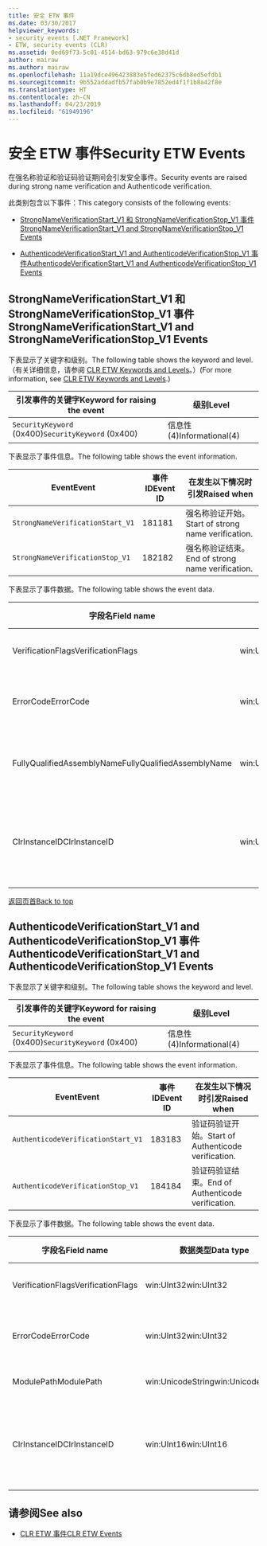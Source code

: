 ```yaml
---
title: 安全 ETW 事件
ms.date: 03/30/2017
helpviewer_keywords:
- security events [.NET Framework]
- ETW, security events (CLR)
ms.assetid: 0ed69f73-5c01-4514-bd63-979c6e38d41d
author: mairaw
ms.author: mairaw
ms.openlocfilehash: 11a19dce496423883e5fed62375c6db8ed5efdb1
ms.sourcegitcommit: 9b552addadfb57fab0b9e7852ed4f1f1b8a42f8e
ms.translationtype: HT
ms.contentlocale: zh-CN
ms.lasthandoff: 04/23/2019
ms.locfileid: "61949196"
---
```

# <a name="security-etw-events"></a><span data-ttu-id="cec5d-102">安全 ETW 事件</span><span class="sxs-lookup"><span data-stu-id="cec5d-102">Security ETW Events</span></span>
<a name="top"></a> <span data-ttu-id="cec5d-103">在强名称验证和验证码验证期间会引发安全事件。</span><span class="sxs-lookup"><span data-stu-id="cec5d-103">Security events are raised during strong name verification and Authenticode verification.</span></span>  
  
 <span data-ttu-id="cec5d-104">此类别包含以下事件：</span><span class="sxs-lookup"><span data-stu-id="cec5d-104">This category consists of the following events:</span></span>  
  
- [<span data-ttu-id="cec5d-105">StrongNameVerificationStart_V1 和 StrongNameVerificationStop_V1 事件</span><span class="sxs-lookup"><span data-stu-id="cec5d-105">StrongNameVerificationStart_V1 and StrongNameVerificationStop_V1 Events</span></span>](#strongnameverificationstart_v1_and_strongnameverificationstop_v1_events)  
  
- [<span data-ttu-id="cec5d-106">AuthenticodeVerificationStart_V1 and AuthenticodeVerificationStop_V1 事件</span><span class="sxs-lookup"><span data-stu-id="cec5d-106">AuthenticodeVerificationStart_V1 and AuthenticodeVerificationStop_V1 Events</span></span>](#authenticodeverificationstart_v1_and_authenticodeverificationstop_v1_events)  
  
<a name="strongnameverificationstart_v1_and_strongnameverificationstop_v1_events"></a>   
## <a name="strongnameverificationstartv1-and-strongnameverificationstopv1-events"></a><span data-ttu-id="cec5d-107">StrongNameVerificationStart_V1 和 StrongNameVerificationStop_V1 事件</span><span class="sxs-lookup"><span data-stu-id="cec5d-107">StrongNameVerificationStart_V1 and StrongNameVerificationStop_V1 Events</span></span>  
 <span data-ttu-id="cec5d-108">下表显示了关键字和级别。</span><span class="sxs-lookup"><span data-stu-id="cec5d-108">The following table shows the keyword and level.</span></span> <span data-ttu-id="cec5d-109">（有关详细信息，请参阅 [CLR ETW Keywords and Levels](../../../docs/framework/performance/clr-etw-keywords-and-levels.md)。）</span><span class="sxs-lookup"><span data-stu-id="cec5d-109">(For more information, see [CLR ETW Keywords and Levels](../../../docs/framework/performance/clr-etw-keywords-and-levels.md).)</span></span>  
  
|<span data-ttu-id="cec5d-110">引发事件的关键字</span><span class="sxs-lookup"><span data-stu-id="cec5d-110">Keyword for raising the event</span></span>|<span data-ttu-id="cec5d-111">级别</span><span class="sxs-lookup"><span data-stu-id="cec5d-111">Level</span></span>|  
|-----------------------------------|-----------|  
|<span data-ttu-id="cec5d-112">`SecurityKeyword` (0x400)</span><span class="sxs-lookup"><span data-stu-id="cec5d-112">`SecurityKeyword` (0x400)</span></span>|<span data-ttu-id="cec5d-113">信息性 (4)</span><span class="sxs-lookup"><span data-stu-id="cec5d-113">Informational(4)</span></span>|  
  
 <span data-ttu-id="cec5d-114">下表显示了事件信息。</span><span class="sxs-lookup"><span data-stu-id="cec5d-114">The following table shows the event information.</span></span>  
  
|<span data-ttu-id="cec5d-115">Event</span><span class="sxs-lookup"><span data-stu-id="cec5d-115">Event</span></span>|<span data-ttu-id="cec5d-116">事件 ID</span><span class="sxs-lookup"><span data-stu-id="cec5d-116">Event ID</span></span>|<span data-ttu-id="cec5d-117">在发生以下情况时引发</span><span class="sxs-lookup"><span data-stu-id="cec5d-117">Raised when</span></span>|  
|-----------|--------------|-----------------|  
|`StrongNameVerificationStart_V1`|<span data-ttu-id="cec5d-118">181</span><span class="sxs-lookup"><span data-stu-id="cec5d-118">181</span></span>|<span data-ttu-id="cec5d-119">强名称验证开始。</span><span class="sxs-lookup"><span data-stu-id="cec5d-119">Start of strong name verification.</span></span>|  
|`StrongNameVerificationStop_V1`|<span data-ttu-id="cec5d-120">182</span><span class="sxs-lookup"><span data-stu-id="cec5d-120">182</span></span>|<span data-ttu-id="cec5d-121">强名称验证结束。</span><span class="sxs-lookup"><span data-stu-id="cec5d-121">End of strong name verification.</span></span>|  
  
 <span data-ttu-id="cec5d-122">下表显示了事件数据。</span><span class="sxs-lookup"><span data-stu-id="cec5d-122">The following table shows the event data.</span></span>  
  
|<span data-ttu-id="cec5d-123">字段名</span><span class="sxs-lookup"><span data-stu-id="cec5d-123">Field name</span></span>|<span data-ttu-id="cec5d-124">数据类型</span><span class="sxs-lookup"><span data-stu-id="cec5d-124">Data type</span></span>|<span data-ttu-id="cec5d-125">描述</span><span class="sxs-lookup"><span data-stu-id="cec5d-125">Description</span></span>|  
|----------------|---------------|-----------------|  
|<span data-ttu-id="cec5d-126">VerificationFlags</span><span class="sxs-lookup"><span data-stu-id="cec5d-126">VerificationFlags</span></span>|<span data-ttu-id="cec5d-127">win:UInt32</span><span class="sxs-lookup"><span data-stu-id="cec5d-127">win:UInt32</span></span>|<span data-ttu-id="cec5d-128">验证标志。</span><span class="sxs-lookup"><span data-stu-id="cec5d-128">The verification flags.</span></span>|  
|<span data-ttu-id="cec5d-129">ErrorCode</span><span class="sxs-lookup"><span data-stu-id="cec5d-129">ErrorCode</span></span>|<span data-ttu-id="cec5d-130">win:UInt32</span><span class="sxs-lookup"><span data-stu-id="cec5d-130">win:UInt32</span></span>|<span data-ttu-id="cec5d-131">HResult 错误代码。</span><span class="sxs-lookup"><span data-stu-id="cec5d-131">The HResult error code.</span></span>|  
|<span data-ttu-id="cec5d-132">FullyQualifiedAssemblyName</span><span class="sxs-lookup"><span data-stu-id="cec5d-132">FullyQualifiedAssemblyName</span></span>|<span data-ttu-id="cec5d-133">win:UnicodeString</span><span class="sxs-lookup"><span data-stu-id="cec5d-133">win:UnicodeString</span></span>|<span data-ttu-id="cec5d-134">完全限定程序集名称。</span><span class="sxs-lookup"><span data-stu-id="cec5d-134">The fully qualified assembly name.</span></span>|  
|<span data-ttu-id="cec5d-135">ClrInstanceID</span><span class="sxs-lookup"><span data-stu-id="cec5d-135">ClrInstanceID</span></span>|<span data-ttu-id="cec5d-136">win:UInt16</span><span class="sxs-lookup"><span data-stu-id="cec5d-136">win:UInt16</span></span>|<span data-ttu-id="cec5d-137">CLR 或 CoreCLR 的实例的唯一 ID。</span><span class="sxs-lookup"><span data-stu-id="cec5d-137">Unique ID for the instance of CLR or CoreCLR.</span></span>|  
  
 [<span data-ttu-id="cec5d-138">返回页首</span><span class="sxs-lookup"><span data-stu-id="cec5d-138">Back to top</span></span>](#top)  
  
<a name="authenticodeverificationstart_v1_and_authenticodeverificationstop_v1_events"></a>   
## <a name="authenticodeverificationstartv1-and-authenticodeverificationstopv1-events"></a><span data-ttu-id="cec5d-139">AuthenticodeVerificationStart_V1 and AuthenticodeVerificationStop_V1 事件</span><span class="sxs-lookup"><span data-stu-id="cec5d-139">AuthenticodeVerificationStart_V1 and AuthenticodeVerificationStop_V1 Events</span></span>  
 <span data-ttu-id="cec5d-140">下表显示了关键字和级别。</span><span class="sxs-lookup"><span data-stu-id="cec5d-140">The following table shows the keyword and level.</span></span>  
  
|<span data-ttu-id="cec5d-141">引发事件的关键字</span><span class="sxs-lookup"><span data-stu-id="cec5d-141">Keyword for raising the event</span></span>|<span data-ttu-id="cec5d-142">级别</span><span class="sxs-lookup"><span data-stu-id="cec5d-142">Level</span></span>|  
|-----------------------------------|-----------|  
|<span data-ttu-id="cec5d-143">`SecurityKeyword` (0x400)</span><span class="sxs-lookup"><span data-stu-id="cec5d-143">`SecurityKeyword` (0x400)</span></span>|<span data-ttu-id="cec5d-144">信息性 (4)</span><span class="sxs-lookup"><span data-stu-id="cec5d-144">Informational(4)</span></span>|  
  
 <span data-ttu-id="cec5d-145">下表显示了事件信息。</span><span class="sxs-lookup"><span data-stu-id="cec5d-145">The following table shows the event information.</span></span>  
  
|<span data-ttu-id="cec5d-146">Event</span><span class="sxs-lookup"><span data-stu-id="cec5d-146">Event</span></span>|<span data-ttu-id="cec5d-147">事件 ID</span><span class="sxs-lookup"><span data-stu-id="cec5d-147">Event ID</span></span>|<span data-ttu-id="cec5d-148">在发生以下情况时引发</span><span class="sxs-lookup"><span data-stu-id="cec5d-148">Raised when</span></span>|  
|-----------|--------------|-----------------|  
|`AuthenticodeVerificationStart_V1`|<span data-ttu-id="cec5d-149">183</span><span class="sxs-lookup"><span data-stu-id="cec5d-149">183</span></span>|<span data-ttu-id="cec5d-150">验证码验证开始。</span><span class="sxs-lookup"><span data-stu-id="cec5d-150">Start of Authenticode verification.</span></span>|  
|`AuthenticodeVerificationStop_V1`|<span data-ttu-id="cec5d-151">184</span><span class="sxs-lookup"><span data-stu-id="cec5d-151">184</span></span>|<span data-ttu-id="cec5d-152">验证码验证结束。</span><span class="sxs-lookup"><span data-stu-id="cec5d-152">End of Authenticode verification.</span></span>|  
  
 <span data-ttu-id="cec5d-153">下表显示了事件数据。</span><span class="sxs-lookup"><span data-stu-id="cec5d-153">The following table shows the event data.</span></span>  
  
|<span data-ttu-id="cec5d-154">字段名</span><span class="sxs-lookup"><span data-stu-id="cec5d-154">Field name</span></span>|<span data-ttu-id="cec5d-155">数据类型</span><span class="sxs-lookup"><span data-stu-id="cec5d-155">Data type</span></span>|<span data-ttu-id="cec5d-156">描述</span><span class="sxs-lookup"><span data-stu-id="cec5d-156">Description</span></span>|  
|----------------|---------------|-----------------|  
|<span data-ttu-id="cec5d-157">VerificationFlags</span><span class="sxs-lookup"><span data-stu-id="cec5d-157">VerificationFlags</span></span>|<span data-ttu-id="cec5d-158">win:UInt32</span><span class="sxs-lookup"><span data-stu-id="cec5d-158">win:UInt32</span></span>|<span data-ttu-id="cec5d-159">验证标志。</span><span class="sxs-lookup"><span data-stu-id="cec5d-159">The verification flags.</span></span>|  
|<span data-ttu-id="cec5d-160">ErrorCode</span><span class="sxs-lookup"><span data-stu-id="cec5d-160">ErrorCode</span></span>|<span data-ttu-id="cec5d-161">win:UInt32</span><span class="sxs-lookup"><span data-stu-id="cec5d-161">win:UInt32</span></span>|<span data-ttu-id="cec5d-162">HResult 错误代码。</span><span class="sxs-lookup"><span data-stu-id="cec5d-162">The HResult error code.</span></span>|  
|<span data-ttu-id="cec5d-163">ModulePath</span><span class="sxs-lookup"><span data-stu-id="cec5d-163">ModulePath</span></span>|<span data-ttu-id="cec5d-164">win:UnicodeString</span><span class="sxs-lookup"><span data-stu-id="cec5d-164">win:UnicodeString</span></span>|<span data-ttu-id="cec5d-165">模块路径。</span><span class="sxs-lookup"><span data-stu-id="cec5d-165">The module path.</span></span>|  
|<span data-ttu-id="cec5d-166">ClrInstanceID</span><span class="sxs-lookup"><span data-stu-id="cec5d-166">ClrInstanceID</span></span>|<span data-ttu-id="cec5d-167">win:UInt16</span><span class="sxs-lookup"><span data-stu-id="cec5d-167">win:UInt16</span></span>|<span data-ttu-id="cec5d-168">CLR 或 CoreCLR 的实例的唯一 ID。</span><span class="sxs-lookup"><span data-stu-id="cec5d-168">Unique ID for the instance of CLR or CoreCLR.</span></span>|  
  
## <a name="see-also"></a><span data-ttu-id="cec5d-169">请参阅</span><span class="sxs-lookup"><span data-stu-id="cec5d-169">See also</span></span>

- [<span data-ttu-id="cec5d-170">CLR ETW 事件</span><span class="sxs-lookup"><span data-stu-id="cec5d-170">CLR ETW Events</span></span>](../../../docs/framework/performance/clr-etw-events.md)

